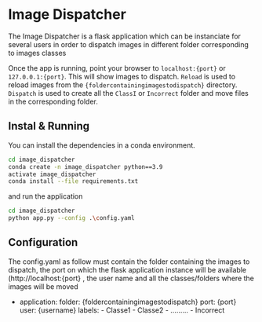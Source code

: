 # Image Dispatcher

The Image Dispatcher is a flask application which can be instanciate for several users in order to dispatch images in different folder corresponding to images classes 

Once the app is running, point your browser to `localhost:{port}` or `127.0.0.1:{port}`. This will show images to dispatch.
`Reload` is used to reload images from the `{foldercontainingimagestodispatch}` directory.
`Dispatch` is used to create all the `ClassI` or `Incorrect` folder and move files in the corresponding folder.

## Instal & Running

You can install the dependencies in a conda environment.

```sh
cd image_dispatcher
conda create -n image_dispatcher python==3.9
activate image_dispatcher
conda install --file requirements.txt
```
and run the application 

```sh
cd image_dispatcher
python app.py --config .\config.yaml
```

## Configuration

The config.yaml as follow must contain the folder containing the images to dispatch, 
the port on which the flask application instance will be available (http://localhost:{port} ,
the user name and all the classes/folders where the images will be moved

- application:
    folder: {foldercontainingimagestodispatch}
    port: {port}  
    user: {username}
    labels:
      - Classe1
      - Classe2
      - .........
      - Incorrect
	  
	  
